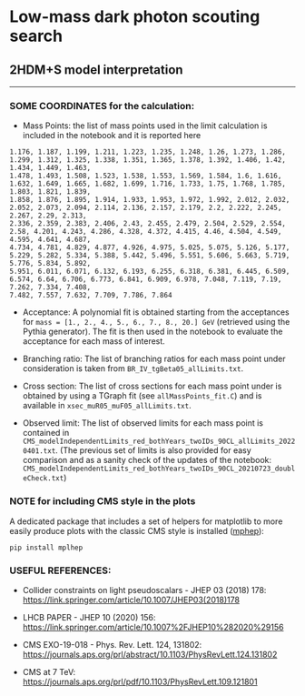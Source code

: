 # Low-mass dark photon scouting search
## 2HDM+S model interpretation 

*******************************

### SOME COORDINATES for the calculation:

- Mass Points: the list of mass points used in the limit calculation is included in the notebook and it is reported here
```
1.176, 1.187, 1.199, 1.211, 1.223, 1.235, 1.248, 1.26, 1.273, 1.286, 1.299, 1.312, 1.325, 1.338, 1.351, 1.365, 1.378, 1.392, 1.406, 1.42, 1.434, 1.449, 1.463,
1.478, 1.493, 1.508, 1.523, 1.538, 1.553, 1.569, 1.584, 1.6, 1.616, 1.632, 1.649, 1.665, 1.682, 1.699, 1.716, 1.733, 1.75, 1.768, 1.785, 1.803, 1.821, 1.839,
1.858, 1.876, 1.895, 1.914, 1.933, 1.953, 1.972, 1.992, 2.012, 2.032, 2.052, 2.073, 2.094, 2.114, 2.136, 2.157, 2.179, 2.2, 2.222, 2.245, 2.267, 2.29, 2.313,
2.336, 2.359, 2.383, 2.406, 2.43, 2.455, 2.479, 2.504, 2.529, 2.554, 2.58, 4.201, 4.243, 4.286, 4.328, 4.372, 4.415, 4.46, 4.504, 4.549, 4.595, 4.641, 4.687,
4.734, 4.781, 4.829, 4.877, 4.926, 4.975, 5.025, 5.075, 5.126, 5.177, 5.229, 5.282, 5.334, 5.388, 5.442, 5.496, 5.551, 5.606, 5.663, 5.719, 5.776, 5.834, 5.892,
5.951, 6.011, 6.071, 6.132, 6.193, 6.255, 6.318, 6.381, 6.445, 6.509, 6.574, 6.64, 6.706, 6.773, 6.841, 6.909, 6.978, 7.048, 7.119, 7.19, 7.262, 7.334, 7.408,
7.482, 7.557, 7.632, 7.709, 7.786, 7.864
```

- Acceptance:
A polynomial fit is obtained starting from the acceptances for `mass = [1., 2., 4., 5., 6., 7., 8., 20.] GeV` (retrieved using the Pythia generator).
The fit is then used in the notebook to evaluate the acceptance for each mass of interest.

- Branching ratio:
The list of branching ratios for each mass point under consideration is taken from `BR_IV_tgBeta05_allLimits.txt`.

- Cross section:
The list of cross sections for each mass point under is obtained by using a TGraph fit (see `allMassPoints_fit.C`) and is available in `xsec_muR05_muF05_allLimits.txt`.

- Observed limit:
The list of observed limits for each mass point is contained in `CMS_modelIndependentLimits_red_bothYears_twoIDs_90CL_allLimits_20220401.txt`.
(The previous set of limits is also provided for easy comparison and as a sanity check of the updates of the notebook: `CMS_modelIndependentLimits_red_bothYears_twoIDs_90CL_20210723_doubleCheck.txt`)


### NOTE for including CMS style in the plots
A dedicated package that includes a set of helpers for matplotlib to more easily produce plots with the classic CMS style is installed ([mphep](https://github.com/scikit-hep/mplhep)):
```
pip install mplhep
```

### USEFUL REFERENCES:

- Collider constraints on light pseudoscalars - JHEP 03 (2018) 178:
https://link.springer.com/article/10.1007/JHEP03(2018)178

- LHCB PAPER - JHEP 10 (2020) 156:
https://link.springer.com/article/10.1007%2FJHEP10%282020%29156

- CMS EXO-19-018 - Phys. Rev. Lett. 124, 131802:
https://journals.aps.org/prl/abstract/10.1103/PhysRevLett.124.131802

- CMS at 7 TeV:
https://journals.aps.org/prl/pdf/10.1103/PhysRevLett.109.121801
